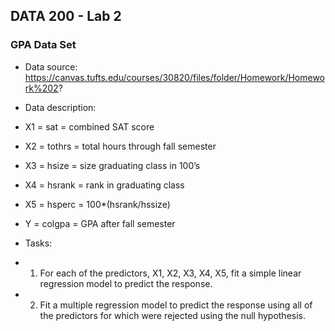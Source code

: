 ## DATA 200 - Lab 2
### GPA Data Set
- Data source: https://canvas.tufts.edu/courses/30820/files/folder/Homework/Homework%202?
- Data description:
- X1 = sat = combined SAT score
- X2 = tothrs = total hours through fall semester
- X3 = hsize = size graduating class in 100’s
- X4 = hsrank = rank in graduating class
- X5 = hsperc = 100*(hsrank/hssize)
- Y = colgpa = GPA after fall semester



- Tasks:
- 1) For each of the predictors, X1, X2, X3, X4, X5, fit a simple linear regression model to predict the response.
- 2) Fit a multiple regression model to predict the response using all of the predictors for which were rejected using the null hypothesis.
